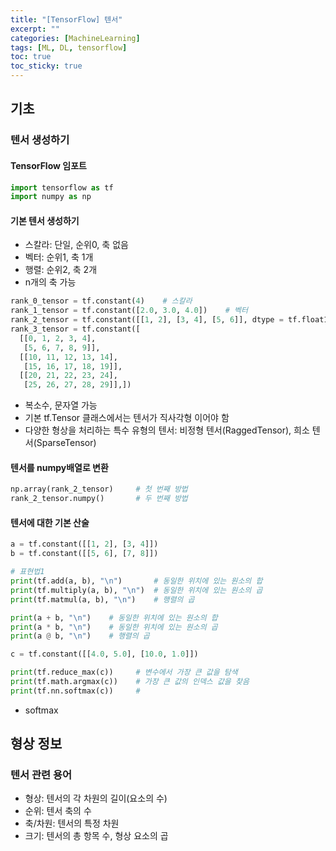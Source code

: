 ```yaml
---
title: "[TensorFlow] 텐서"
excerpt: ""
categories: [MachineLearning]
tags: [ML, DL, tensorflow]
toc: true
toc_sticky: true
---
```


## 기초

### 텐서 생성하기
#### TensorFlow 임포트
````python
import tensorflow as tf
import numpy as np
````

#### 기본 텐서 생성하기
* 스칼라: 단일, 순위0, 축 없음
* 벡터: 순위1, 축 1개
* 행렬: 순위2, 축 2개
* n개의 축 가능

```python
rank_0_tensor = tf.constant(4)    # 스칼라
rank_1_tensor = tf.constant([2.0, 3.0, 4.0])    # 벡터
rank_2_tensor = tf.constant([[1, 2], [3, 4], [5, 6]], dtype = tf.float16)   # 행렬
rank_3_tensor = tf.constant([
  [[0, 1, 2, 3, 4],
   [5, 6, 7, 8, 9]],
  [[10, 11, 12, 13, 14],
   [15, 16, 17, 18, 19]],
  [[20, 21, 22, 23, 24],
   [25, 26, 27, 28, 29]],])
```
* 복소수, 문자열 가능
* 기본 tf.Tensor 클래스에서는 텐서가 직사각형 이어야 함
* 다양한 형상을 처리하는 특수 유형의 텐서: 비정형 텐서(RaggedTensor), 희소 텐서(SparseTensor)

#### 텐서를 numpy배열로 변환
```python
np.array(rank_2_tensor)     # 첫 번째 방법
rank_2_tensor.numpy()       # 두 번째 방법
```

#### 텐서에 대한 기본 산술
```python
a = tf.constant([[1, 2], [3, 4]])
b = tf.constant([[5, 6], [7, 8]])

# 표현법1
print(tf.add(a, b), "\n")       # 동일한 위치에 있는 원소의 합
print(tf.multiply(a, b), "\n")  # 동일한 위치에 있는 원소의 곱
print(tf.matmul(a, b), "\n")    # 행렬의 곱

print(a + b, "\n")    # 동일한 위치에 있는 원소의 합
print(a * b, "\n")    # 동일한 위치에 있는 원소의 곱
print(a @ b, "\n")    # 행렬의 곱
```

```python
c = tf.constant([[4.0, 5.0], [10.0, 1.0]])

print(tf.reduce_max(c))     # 변수에서 가장 큰 값을 탐색
print(tf.math.argmax(c))    # 가장 큰 값의 인덱스 값을 찾음
print(tf.nn.softmax(c))     # 
```
* softmax

## 형상 정보
### 텐서 관련 용어
* 형상: 텐서의 각 차원의 길이(요소의 수)
* 순위: 텐서 축의 수
* 축/차원: 텐서의 특정 차원
* 크기: 텐서의 총 항목 수, 형상 요소의 곱